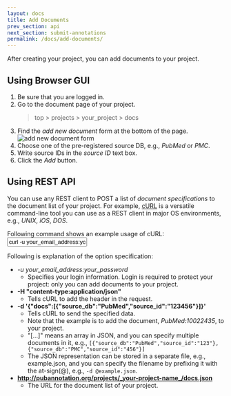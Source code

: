 ```yaml
---
layout: docs
title: Add Documents
prev_section: api
next_section: submit-annotations
permalink: /docs/add-documents/
---
```


After creating your project, you can add documents to your project.

## Using Browser GUI

1. Be sure that you are logged in.
2. Go to the document page of your project.
	> top > projects > your_project > docs
3. Find the _add new document_ form at the bottom of the page.
![add new document form]({{site.baseurl}}/img/add_new_documents.png)
4. Choose one of the pre-registered source DB, e.g., _PubMed_ or _PMC_.
5. Write source IDs in the _source ID_ text box.
6. Click the _Add_ button.

## Using REST API

You can use any REST client to POST a list of _document specifications_ to the document list of your project.
For example, [cURL](http://curl.haxx.se/) is a versatile command-line tool you can use as a REST client in major OS environments, e.g., _UNIX_, _iOS_, _DOS_.

Following command shows an example usage of cURL:
<input type="text" class="bash" value='curl -u your_email_address:your_password -H "content-type:application/json" -d &apos;{"docs":[{"source_db":"PubMed","source_id":"123456"}]}&apos; http://pubannotation.org/projects/your_project_name/docs.json'>

Following is explanation of the option specification:

* __-u your\_email\_address_:_your\_password__
   * Specifies your login information. Login is required to protect your project: only you can add documents to your project.
* __-H "content-type:application/json"__
   * Tells cURL to add the header in the request.
* __-d '{"docs":[{"source\_db":"PubMed","source\_id":"123456"}]}'__
   * Tells cURL to send the specified data.
   * Note that the example is to add the document, _PubMed:10022435_, to your project.
   * "[...]" means an array in JSON, and you can specify multiple documents in it, e.g.,
     `[{"source_db":"PubMed","source_id":"123"},{"source_db":"PMC","source_id":"456"}]`
   * The JSON representation can be stored in a separate file, e.g., example.json, and you can specify the filename by prefixing it with the at-sign(@), e.g., `-d @example.json`.
* __http://pubannotation.org/projects/_your-project-name_/docs.json__
   * The URL for the document list of your project.
